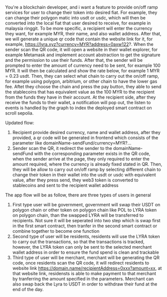 You're a blockchain developer, and i want a feature to provide on/off ramp services for user to change their token into desired fiat. For example, they can change their polygon matic into usdt or usdc, which will then be converted into the local fiat that user desired to receive, for example in malaysia ringgit.
To be more specific, a recipient will enter the currency they want, for example MYR, their name, and also wallet address. After that, we will generate a unique qr code that contain the website link for it, for example, https://lyra.xyz?currency=MYR?address=0axw122?. When the sender scan the QR code, it will open a website in their wallet explorer, for example Metamask and implement account abstraction to get the signature and the permission to use their funds. After that, the sender will be prompted to enter the amount of currency need to be sent, for example 100 MYR. It will then be calculated and show the rate below, for example 1 MYR = 0.23 usdt. Then, they can select what chain to carry out the on/off ramp, for example using polygon, arbitrium, or other chain to have the lower gas fee. Aftet they choose the chain and press the pay button, they able to send the stablecoins that has equivalent value as the 100 MYR to the recipient from the funds they have in their account. At the recipient side, after they receive the funds to their wallet, a notification will pop out, the listen to events is handled by the graph to index the deployed smart contract on scroll sepolia.

Updated flow:

1. Recipient provide desired currency, name and wallet address, after they provided, a qr code will be generated in frontend which consists of the parameter like domainName-sendFund/currency=MYR?...
2. Sender scan the QR, it redirect the sender to the domainName-sendFund with the corresponding parameter exists in the QR code, when the sender arrive at the page, they only required to enter the amount required, where the currency is already fixed stated in QR. Then, they will be allow to carry out on/off ramp by selecting different chain to change their token in their wallet into the usdt or usdc with equivalent value, after they press send, they web3 token is converted to stablecoins and sent to the recipient wallet address

The app flow will be as follow, there are three types of users in general

1. First type user will be government, government will swap their USDT on polygon chain or other token on polygon chain like POL to LYRA token on polygon chain, than the swapped LYRA will be transferred to recipients. Not sure it will be seperated into two step which is swap first in the first smart contract, then tranfer in the second smart contract or combine together to become one function
2. Second type of user will be residents, residents will use the LYRA token to carry out the transactions, so that the transactions is tracked, however, the LYRA token can only be sent to the selected merchant wallet address in order to ensure the fund spend is clean and trackable
3. Third type of user will be merchant, merchant will be generating the QR code, once residents scan the QR code, it will redirect residents to website link https://domain.name/recipientAddress=0xxx?amount=xx, at that website link, residensts is able to make payment to that merchant by tranferring the amount specified in the parameters. Merchant can also swap back the Lyra to USDT in order to withdraw their fund at the end of the day.
